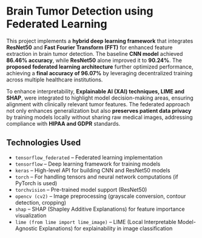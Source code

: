 # Brain Tumor Detection using Federated Learning  

This project implements a **hybrid deep learning framework** that integrates **ResNet50** and **Fast Fourier Transform (FFT)** for enhanced feature extraction in brain tumor detection. The baseline **CNN model** achieved **86.46% accuracy**, while **ResNet50** alone improved it to **90.24%**. The **proposed federated learning architecture** further optimized performance, achieving a **final accuracy of 96.07%** by leveraging decentralized training across multiple healthcare institutions.  

To enhance interpretability, **Explainable AI (XAI) techniques, LIME and SHAP**, were integrated to highlight model decision-making areas, ensuring alignment with clinically relevant tumor features. The federated approach not only enhances generalization but also **preserves patient data privacy** by training models locally without sharing raw medical images, addressing compliance with **HIPAA and GDPR** standards.  

## **Technologies Used**  
- `tensorflow_federated` – Federated learning implementation  
- `tensorflow` – Deep learning framework for training models  
- `keras` – High-level API for building CNN and ResNet50 models  
- `torch` – For handling tensors and neural network computations (if PyTorch is used)  
- `torchvision` – Pre-trained model support (ResNet50)  
- `opencv (cv2)` – Image preprocessing (grayscale conversion, contour detection, cropping)  
- `shap` – SHAP (Shapley Additive Explanations) for feature importance visualization  
- `lime (from lime import lime_image)` – LIME (Local Interpretable Model-Agnostic Explanations) for explainability in image classification  

